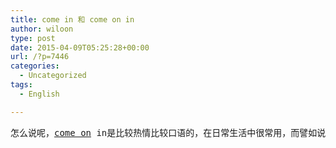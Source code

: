 ```yaml
---
title: come in 和 come on in
author: wiloon
type: post
date: 2015-04-09T05:25:28+00:00
url: /?p=7446
categories:
  - Uncategorized
tags:
  - English

---
```

<pre id="best-content-256315209" class="best-text mb-10">怎么说呢，<a class="inner-link decor-none" href="http://www.baidu.com/s?wd=come%20on&hl_tag=textlink&tn=SE_hldp01350_v6v6zkg6" target="_blank" rel="nofollow" data-word="0">come on</a> in是比较热情比较口语的，在日常生活中很常用，而譬如说你去一个美国人家里，他肯定是招呼你<a class="inner-link decor-none" href="http://www.baidu.com/s?wd=come%20on&hl_tag=textlink&tn=SE_hldp01350_v6v6zkg6" target="_blank" rel="nofollow" data-word="0">come on</a> in的，但你要敲门进上司的办公室，他肯定是说come in，因为come in毕竟比较正式。